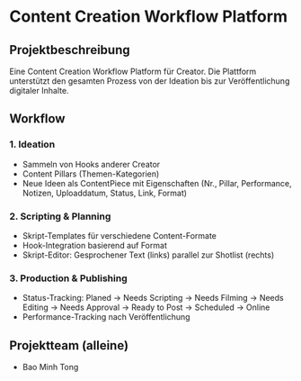 # Content Creation Workflow Platform

## Projektbeschreibung

Eine Content Creation Workflow Platform für Creator. Die Plattform unterstützt den gesamten Prozess von der Ideation bis zur Veröffentlichung digitaler Inhalte.

## Workflow

### 1. Ideation
- Sammeln von Hooks anderer Creator
- Content Pillars (Themen-Kategorien)
- Neue Ideen als ContentPiece mit Eigenschaften (Nr., Pillar, Performance, Notizen, Uploaddatum, Status, Link, Format)

### 2. Scripting & Planning
- Skript-Templates für verschiedene Content-Formate
- Hook-Integration basierend auf Format
- Skript-Editor: Gesprochener Text (links) parallel zur Shotlist (rechts)

### 3. Production & Publishing
- Status-Tracking: Planed → Needs Scripting → Needs Filming → Needs Editing → Needs Approval → Ready to Post → Scheduled → Online
- Performance-Tracking nach Veröffentlichung


## Projektteam (alleine)

- Bao Minh Tong
